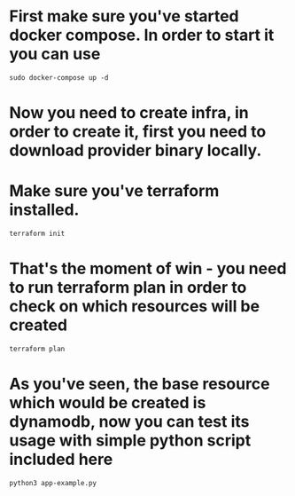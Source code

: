 # First make sure you've started docker compose. In order to start it you can use 
```shell
sudo docker-compose up -d 
```
# Now you need to create infra, in order to create it, first you need to download provider binary locally. 
# Make sure you've terraform installed. 
```shell
terraform init
```
# That's the moment of win - you need to run terraform plan in order to check on which resources will be created 
```shell
terraform plan
```
# As you've seen, the base resource which would be created is dynamodb, now you can test its usage with simple python script included here
```shell
python3 app-example.py
```
